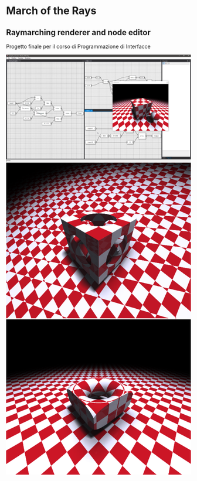 # March of the Rays

## Raymarching renderer and node editor

Progetto finale per il corso di Programmazione di Interfacce

![screenshot](assets/screenshot_1.png)
![example](assets/example_1.png)
![example](assets/example_2.png)